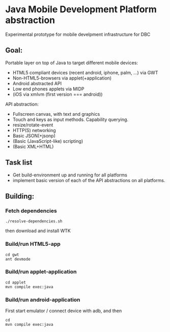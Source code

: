 # Java Mobile Development Platform abstraction

Experimental prototype for mobile develpment infrastructure for DBC

## Goal: 

Portable layer on top of Java to target different mobile devices:

- HTML5 compliant devices (recent android, iphone, palm, ...) via GWT
- Non-HTML5-browsers via applet(+application)
- Android abstracted API
- Low end phones applets via MIDP
- (iOS via xmlvm (first version === android))

API abstraction:

- Fullscreen canvas, with text and graphics
- Touch and keys as input methods. Capability querying.
- resize/rotate-event
- HTTP(S) networking
- Basic JSON(+jsonp)
- (Basic (JavaScript-like) scripting)
- (Basic XML+HTML)

## Task list

- Get build-environment up and running for all platforms
- implement basic version of each of the API abstractions on all platforms.

## Building:

### Fetch dependencies

    ./resolve-dependencies.sh

then download and install WTK

### Build/run HTML5-app
  
    cd gwt
    ant devmode

### Build/run applet-application

    cd applet
    mvn compile exec:java

### Build/run android-application
First start emulator / connect device with adb, and then

    cd 
    mvn compile exec:java
